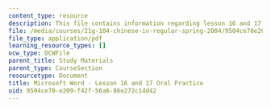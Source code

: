 ```yaml
---
content_type: resource
description: This file contains information regarding lesson 16 and 17 oral practice.
file: /media/courses/21g-104-chinese-iv-regular-spring-2004/9504ce70e209f42f56a686e272c14d42_MIT21G_104S04_Oral_16.pdf
file_type: application/pdf
learning_resource_types: []
ocw_type: OCWFile
parent_title: Study Materials
parent_type: CourseSection
resourcetype: Document
title: Microsoft Word - Lesson 16 and 17 Oral Practice
uid: 9504ce70-e209-f42f-56a6-86e272c14d42
---
```

